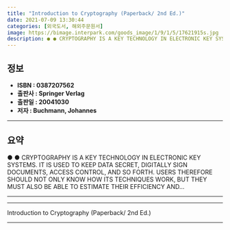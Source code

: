 ```yaml
---
title: "Introduction to Cryptography (Paperback/ 2nd Ed.)"
date: 2021-07-09 13:30:44
categories: [외국도서, 해외주문원서]
image: https://bimage.interpark.com/goods_image/1/9/1/5/17621915s.jpg
description: ● ● CRYPTOGRAPHY IS A KEY TECHNOLOGY IN ELECTRONIC KEY SYSTEMS. IT IS USED TO KEEP DATA SECRET, DIGITALLY SIGN DOCUMENTS, ACCESS CONTROL, AND SO FORTH. USERS
---
```


## **정보**

- **ISBN : 0387207562**
- **출판사 : Springer Verlag**
- **출판일 : 20041030**
- **저자 : Buchmann, Johannes**

------



## **요약**

●  ●  CRYPTOGRAPHY IS A KEY TECHNOLOGY IN ELECTRONIC KEY SYSTEMS. IT IS USED TO KEEP DATA SECRET, DIGITALLY SIGN DOCUMENTS, ACCESS CONTROL, AND SO FORTH. USERS THEREFORE SHOULD NOT ONLY KNOW HOW ITS TECHNIQUES WORK, BUT THEY MUST ALSO BE ABLE TO ESTIMATE THEIR EFFICIENCY AND... 

------



------


Introduction to Cryptography (Paperback/ 2nd Ed.) 

------


